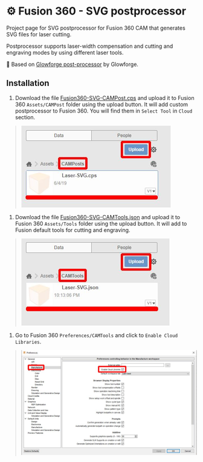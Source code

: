 # ⚙️ Fusion 360 - SVG postprocessor

Project page for SVG postprocessor for Fusion 360 CAM that generates SVG files for laser cutting.

Postprocessor supports laser-width compensation and cutting and engraving modes by using different laser tools.

🔗 Based on [Glowforge post-processor](https://github.com/garethky/glowforge-colorific-fusion360-post) by Glowforge.

## Installation

1. Download the file <a href="./Fusion360-SVG-CAMPost.cps" download>Fusion360-SVG-CAMPost.cps</a> and upload it to Fusion 360 `Assets/CAMPost` folder using the upload button.
It will add custom postprocessor to Fusion 360. You will find them in `Select Tool` in `Cloud` section.
> ![Upload Postprocessor](./media/postprocessor.jpg)
1. Download the file <a href="./Fusion360-SVG-CAMTools.json" download>Fusion360-SVG-CAMTools.json</a> and upload it to Fusion 360 `Assets/Tools` folder using the upload button.
It will add to Fusion default tools for cutting and engraving.
> ![Upload Tools](./media/tools.jpg)
1. Go to Fusion 360 `Preferences/CAMTools` and click to `Enable Cloud Libraries`.
> ![Enable Cloud Libraries](./media/EnableCloudLibraries.jpg)